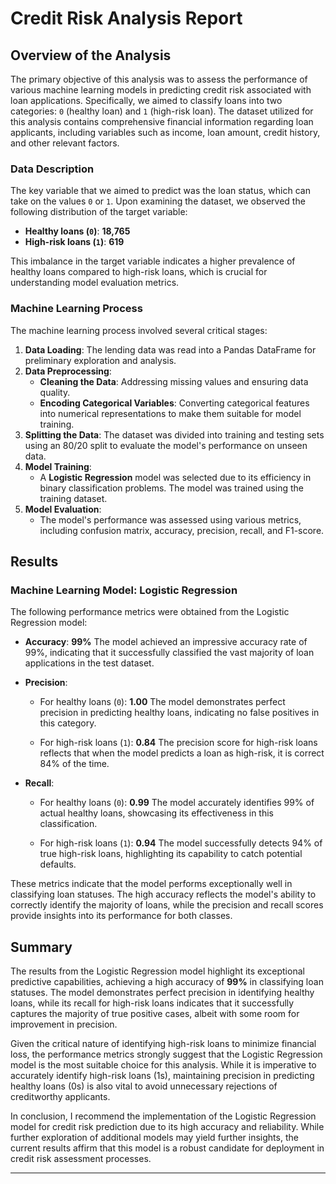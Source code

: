 # Credit Risk Analysis Report

## Overview of the Analysis
The primary objective of this analysis was to assess the performance of various machine learning models in predicting credit risk associated with loan applications. Specifically, we aimed to classify loans into two categories: `0` (healthy loan) and `1` (high-risk loan). The dataset utilized for this analysis contains comprehensive financial information regarding loan applicants, including variables such as income, loan amount, credit history, and other relevant factors.

### Data Description
The key variable that we aimed to predict was the loan status, which can take on the values `0` or `1`. Upon examining the dataset, we observed the following distribution of the target variable:
- **Healthy loans (`0`)**: **18,765**
- **High-risk loans (`1`)**: **619**

This imbalance in the target variable indicates a higher prevalence of healthy loans compared to high-risk loans, which is crucial for understanding model evaluation metrics.

### Machine Learning Process
The machine learning process involved several critical stages:

1. **Data Loading**: The lending data was read into a Pandas DataFrame for preliminary exploration and analysis.
2. **Data Preprocessing**:
   - **Cleaning the Data**: Addressing missing values and ensuring data quality.
   - **Encoding Categorical Variables**: Converting categorical features into numerical representations to make them suitable for model training.
3. **Splitting the Data**: The dataset was divided into training and testing sets using an 80/20 split to evaluate the model's performance on unseen data.
4. **Model Training**: 
   - A **Logistic Regression** model was selected due to its efficiency in binary classification problems. The model was trained using the training dataset.
5. **Model Evaluation**: 
   - The model's performance was assessed using various metrics, including confusion matrix, accuracy, precision, recall, and F1-score.

## Results
### Machine Learning Model: Logistic Regression
The following performance metrics were obtained from the Logistic Regression model:

- **Accuracy**: **99%**
  The model achieved an impressive accuracy rate of 99%, indicating that it successfully classified the vast majority of loan applications in the test dataset.


- **Precision**:
  - For healthy loans (`0`): **1.00**
  The model demonstrates perfect precision in predicting healthy loans, indicating no false positives in this category.

  - For high-risk loans (`1`): **0.84**
  The precision score for high-risk loans reflects that when the model predicts a loan as high-risk, it is correct 84% of the time.


- **Recall**:
  - For healthy loans (`0`): **0.99**
  The model accurately identifies 99% of actual healthy loans, showcasing its effectiveness in this classification.

  - For high-risk loans (`1`): **0.94**
  The model successfully detects 94% of true high-risk loans, highlighting its capability to catch potential defaults.

These metrics indicate that the model performs exceptionally well in classifying loan statuses. The high accuracy reflects the model's ability to correctly identify the majority of loans, while the precision and recall scores provide insights into its performance for both classes.



## Summary
The results from the Logistic Regression model highlight its exceptional predictive capabilities, achieving a high accuracy of **99%** in classifying loan statuses. The model demonstrates perfect precision in identifying healthy loans, while its recall for high-risk loans indicates that it successfully captures the majority of true positive cases, albeit with some room for improvement in precision.

Given the critical nature of identifying high-risk loans to minimize financial loss, the performance metrics strongly suggest that the Logistic Regression model is the most suitable choice for this analysis. While it is imperative to accurately identify high-risk loans (1s), maintaining precision in predicting healthy loans (0s) is also vital to avoid unnecessary rejections of creditworthy applicants.

In conclusion, I recommend the implementation of the Logistic Regression model for credit risk prediction due to its high accuracy and reliability. While further exploration of additional models may yield further insights, the current results affirm that this model is a robust candidate for deployment in credit risk assessment processes.

---


 